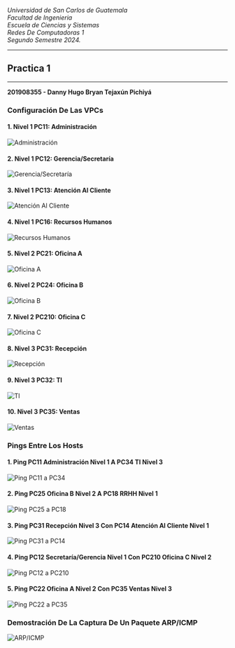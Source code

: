*Universidad de San Carlos de Guatemala*  
*Facultad de Ingenieria*  
*Escuela de Ciencias y Sistemas*  
*Redes De Computadoras 1*  
*Segundo Semestre 2024.*  

___
## **Practica 1**
___
**201908355 - Danny Hugo Bryan Tejaxún Pichiyá**

### Configuración De Las VPCs
#### 1. Nivel 1 PC11: Administración
![Administración](./Img/PC11.png)

#### 2. Nivel 1 PC12: Gerencia/Secretaría
![Gerencia/Secretaría](./Img/PC12.png)

#### 3. Nivel 1 PC13: Atención Al Cliente
![Atención Al Cliente](./Img/PC13.png)

#### 4. Nivel 1 PC16: Recursos Humanos
![Recursos Humanos](./Img/PC16.png)

#### 5. Nivel 2 PC21: Oficina A
![Oficina A](./Img/PC21.png)

#### 6. Nivel 2 PC24: Oficina B
![Oficina B](./Img/PC24.png)

#### 7. Nivel 2 PC210: Oficina C
![Oficina C](./Img/PC210.png)

#### 8. Nivel 3 PC31: Recepción
![Recepción](./Img/PC31.png)

#### 9. Nivel 3 PC32: TI
![TI](./Img/PC32.png)

#### 10. Nivel 3 PC35: Ventas
![Ventas](./Img/PC35.png)

### Pings Entre Los Hosts
#### 1. Ping PC11 Administración Nivel 1 A PC34 TI Nivel 3
![Ping PC11 a PC34](./Img/Ping11_34.png)

#### 2. Ping PC25 Oficina B Nivel 2 A PC18 RRHH Nivel 1
![Ping PC25 a PC18](./Img/Ping25_18.png)

#### 3. Ping PC31 Recepción Nivel 3 Con PC14 Atención Al Cliente Nivel 1
![Ping PC31 a PC14](./Img/Ping31_14.png)

#### 4. Ping PC12 Secretaría/Gerencia Nivel 1 Con PC210 Oficina C Nivel 2
![Ping PC12 a PC210](./Img/Ping12_210.png)

#### 5. Ping PC22 Oficina A Nivel 2 Con PC35 Ventas Nivel 3
![Ping PC22 a PC35](./Img/Ping22_35.png)

### Demostración De La Captura De Un Paquete ARP/ICMP
![ARP/ICMP](./Img/ARP_ICMP.png)